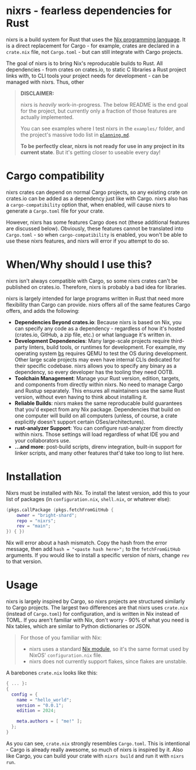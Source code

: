 # nixrs - fearless dependencies for Rust

nixrs is a build system for Rust that uses the [Nix programming language](https://nixos.org). It is a direct replacement for Cargo - for example, crates are declared in a `crate.nix` file, not `Cargo.toml` - but can still integrate with Cargo projects.

The goal of nixrs is to bring Nix's reproducable builds to Rust. All dependencies - from crates on crates.io, to static C libraries a Rust project links with, to CLI tools your project needs for development - can be managed with nixrs. Thus, other

> **DISCLAIMER:**
>
> nixrs is *heavily* work-in-progress. The below README is the end goal for the project, but currently only a fraction of those features are actually implemented.
>
> You can see examples where I test nixrs in the `examples/` folder, and the project's massive todo list in [`planning.md`](planning.md).
>
> **To be perfectly clear, nixrs is not ready for use in any project in its current state**. But it's getting closer to useable every day!



# Cargo compatibility

nixrs crates can depend on normal Cargo projects, so any existing crate on crates.io can be added as a dependency just like with Cargo. nixrs also has a `cargo-compatibility` option that, when enabled, will cause nixrs to generate a `Cargo.toml` file for your crate.

However, nixrs has some features Cargo does not (these additional features are discussed below). Obviously, these features cannot be translated into `Cargo.toml` - so when `cargo-compatibility` is enabled, you won't be able to use these nixrs features, and nixrs will error if you attempt to do so.



# When/Why should I use this?

nixrs isn't always compatible with Cargo, so some nixrs crates can't be published on crates.io. Therefore, nixrs is probably a bad idea for libraries.

nixrs is largely intended for large programs written in Rust that need more flexibility than Cargo can provide. nixrs offers all of the same features Cargo offers, and adds the following:

- **Dependencies Beyond crates.io**: Because nixrs is based on Nix, you can specify any code as a dependency - regardless of how it's hosted (crates.io, GitHub, a zip file, etc.) or what language it's written in.
- **Development Dependencies**: Many large-scale projects require third-party linters, build tools, or runtimes for development. For example, my operating system [bs](https://github.com/bright-shard/bs) requires QEMU to test the OS during development. Other large scale projects may even have internal CLIs dedicated for their specific codebase. nixrs allows you to specify any binary as a dependency, so every developer has the tooling they need OOTB.
- **Toolchain Management**: Manage your Rust version, edition, targets, and components from directly within nixrs. No need to manage Cargo and Rustup separately. This ensures all maintainers use the same Rust version, without even having to think about installing it.
- **Reliable Builds**: nixrs makes the same reproducable build guarantees that you'd expect from any Nix package. Dependencies that build on one computer will build on all computers (unless, of course, a crate explicitly doesn't support certain OSes/architectures).
- **rust-analyzer Support**: You can configure rust-analyzer from directly within nixrs. Those settings will load regardless of what IDE you and your collaborators use.
- **...and more**: post-build scripts, direnv integration, built-in support for linker scripts, and many other features that'd take too long to list here.



# Installation

Nixrs must be installed with Nix. To install the latest version, add this to your list of packages (in `configuration.nix`, `shell.nix`, or whatever else):

```nix
(pkgs.callPackage (pkgs.fetchFromGitHub {
	owner = "bright-shard";
	repo = "nixrs";
	rev = "main";
}) { })
```

Nix will error about a hash mismatch. Copy the hash from the error message, then add `hash = "<paste hash here>";` to the `fetchFromGitHub` arguments. If you would like to install a specific version of nixrs, change `rev` to that version.



# Usage

nixrs is largely inspired by Cargo, so nixrs projects are structured similarly to Cargo projects. The largest two differences are that nixrs uses `crate.nix` (instead of `Cargo.toml`) for configuration, and is written in Nix instead of TOML. If you aren't familiar with Nix, don't worry - 90% of what you need is Nix tables, which are similar to Python dictionaries or JSON.

> For those of you familiar with Nix:
>
> - nixrs uses a standard [Nix module](https://nix.dev/tutorials/module-system/index.html), so it's the same format used by NixOS' `configuration.nix` file.
> - nixrs does not currently support flakes, since flakes are unstable.

A barebones `crate.nix` looks like this:

```nix
{ ... }:
{
  config = {
    name = "hello_world";
    version = "0.0.1";
    edition = 2024;

    meta.authors = [ "me!" ];
  };
}
```

As you can see, `crate.nix` strongly resembles `Cargo.toml`. This is intentional - Cargo is already really awesome, so much of nixrs is inspired by it. Also like Cargo, you can build your crate with `nixrs build` and run it with `nixrs run`.
